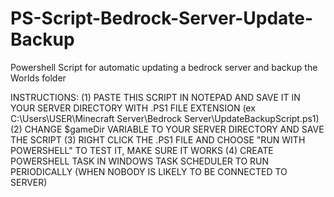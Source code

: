 # PS-Script-Bedrock-Server-Update-Backup
Powershell Script for automatic updating a bedrock server and backup the Worlds folder

INSTRUCTIONS:
(1)  PASTE THIS SCRIPT IN NOTEPAD AND SAVE IT IN YOUR SERVER DIRECTORY WITH .PS1 FILE EXTENSION (ex C:\Users\USER\Minecraft Server\Bedrock Server\UpdateBackupScript.ps1)
(2) CHANGE $gameDir VARIABLE TO YOUR SERVER DIRECTORY AND SAVE THE SCRIPT
(3) RIGHT CLICK THE .PS1 FILE AND CHOOSE "RUN WITH POWERSHELL" TO TEST IT, MAKE SURE IT WORKS
(4) CREATE POWERSHELL TASK IN WINDOWS TASK SCHEDULER TO RUN PERIODICALLY (WHEN NOBODY IS LIKELY TO BE CONNECTED TO SERVER)
